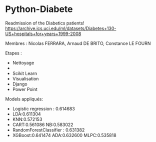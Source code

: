 # Python-Diabete


Readmission of the Diabetics patients!
https://archive.ics.uci.edu/ml/datasets/Diabetes+130-US+hospitals+for+years+1999-2008

Membres : Nicolas FERRARA, Arnaud DE BRITO, Constance LE FOURN


Etapes :
 - Nettoyage
 - 
 - Scikit Learn
 - Visualisation
 - Django
 - Power Point

Models appliqués:
 - Logistic regression : 0.614683
 - LDA:0.611304
 - KNN:0.572153
 - CART:0.561086
NB:0.583022
 - RandomForestClassifier : 0.631382
 - XGBoost:0.641474
ADA:0.632600
MLPC:0.535818
